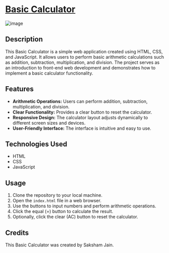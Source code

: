 # [Basic Calculator](https://sakshamjain98.github.io/Basic_Calculator/)

![image](https://github.com/Sakshamjain98/Basic_Calculator/assets/137368917/96868dac-b117-4b8b-81e2-97bfc040fa5b)

## Description

This Basic Calculator is a simple web application created using HTML, CSS, and JavaScript. It allows users to perform basic arithmetic calculations such as addition, subtraction, multiplication, and division. The project serves as an introduction to front-end web development and demonstrates how to implement a basic calculator functionality.

## Features

- **Arithmetic Operations:** Users can perform addition, subtraction, multiplication, and division.
- **Clear Functionality:** Provides a clear button to reset the calculator.
- **Responsive Design:** The calculator layout adjusts dynamically to different screen sizes and devices.
- **User-Friendly Interface:** The interface is intuitive and easy to use.

## Technologies Used

- HTML
- CSS
- JavaScript

## Usage

1. Clone the repository to your local machine.
2. Open the `index.html` file in a web browser.
3. Use the buttons to input numbers and perform arithmetic operations.
4. Click the equal (=) button to calculate the result.
5. Optionally, click the clear (AC) button to reset the calculator.

## Credits

This Basic Calculator was created by Saksham Jain.

